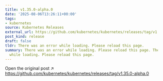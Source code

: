 ```yaml
---
title: v1.35.0-alpha.0
date: '2025-08-06T13:26:11+00:00'
tags:
- kubernetes
source: Kubernetes Releases
external_url: https://github.com/kubernetes/kubernetes/releases/tag/v1.35.0-alpha.0
post_kind: release
draft: false
tldr: There was an error while loading. Please reload this page.
summary: There was an error while loading. Please reload this page. There was an error
  while loading. Please reload this page.
---
```

Open the original post ↗ https://github.com/kubernetes/kubernetes/releases/tag/v1.35.0-alpha.0
